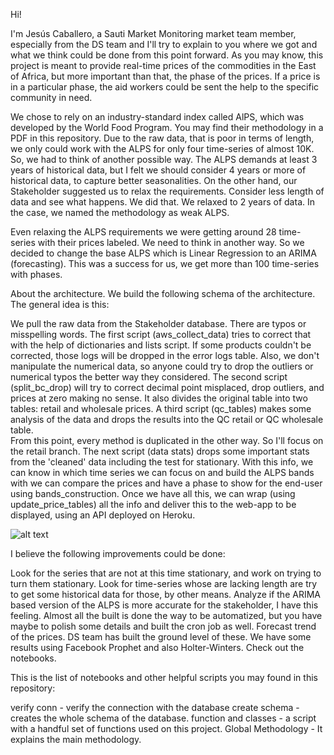Hi!

I'm Jesús Caballero, a Sauti Market Monitoring market team member, especially from the DS team and I'll try to explain to you where we got and what we think could be done from this point forward. 
As you may know, this project is meant to provide real-time prices of the commodities in the East of Africa, but more important than that, the phase of the prices.
If a price is in a particular phase, the aid workers could be sent the help to the specific community in need. 

We chose to rely on an industry-standard index called AlPS, which was developed by the World Food Program. You may find their methodology in a PDF in this repository.
Due to the raw data, that is poor in terms of length, we only could work with the ALPS for only four time-series of almost 10K. So, we had to think of another possible way.
The ALPS demands at least 3 years of historical data, but I felt we should consider 4 years or more of historical data, to capture better seasonalities.
On the other hand, our Stakeholder suggested us to relax the requirements. Consider less length of data and see what happens. We did that. We relaxed to 2 years of data.
In the case, we named the methodology as weak ALPS.

Even relaxing the ALPS requirements we were getting around 28 time-series with their prices labeled. We need to think in another way. 
So we decided to change the base ALPS which is Linear Regression to an ARIMA (forecasting). This was a success for us, we get more than 100 time-series with phases.

About the architecture. We build the following schema of the architecture. The general idea is this: 

We pull the raw data from the Stakeholder database. There are typos or misspelling words. The first script (aws_collect_data) tries to correct that with the help of dictionaries and lists script. If some products couldn't be corrected, those logs will be dropped in the error logs table. Also, we don't manipulate the numerical data, so anyone could try to drop the outliers or numerical typos the better way they considered.
The second script (split_bc_drop) will try to correct decimal point misplaced, drop outliers, and prices at zero making no sense. It also divides the original table into two tables: retail and wholesale prices.
A third script (qc_tables) makes some analysis of the data and drops the results into the QC retail or QC wholesale table.  
From this point, every method is duplicated in the other way. So I'll focus on the retail branch. The next script (data stats) drops some important stats from the 'cleaned' data including the test for stationary. 
With this info, we can know in which time series we can focus on and build the ALPS bands with we can compare the prices and have a phase to show for the end-user using bands_construction.
Once we have all this, we can wrap (using update_price_tables) all the info and deliver this to the web-app to be displayed, using an API deployed on Heroku.


![alt text](https://raw.githubusercontent.com/Lambda-School-Labs/Sauti-Africa-Market-Monitoring-DS/master/Model%20schema%2006172020.png)

I believe the following improvements could be done:

Look for the series that are not at this time stationary, and work on trying to turn them stationary.
Look for time-series whose are lacking length are try to get some historical data for those, by other means.
Analyze if the ARIMA based version of the ALPS is more accurate for the stakeholder, I have this feeling.
Almost all the built is done the way to be automatized, but you have maybe to polish some details and built the cron job as well.
Forecast trend of the prices. DS team has built the ground level of these. We have some results using Facebook Prophet and also Holter-Winters. Check out the notebooks. 

This is the list of notebooks and other helpful scripts you may found in this repository:

	
  verify conn - verify the connection with the database 
  create schema - creates the whole schema of the database.
  function and classes - a script with a handful set of functions used on this project.
  Global Methodology - It explains the main methodology. 
